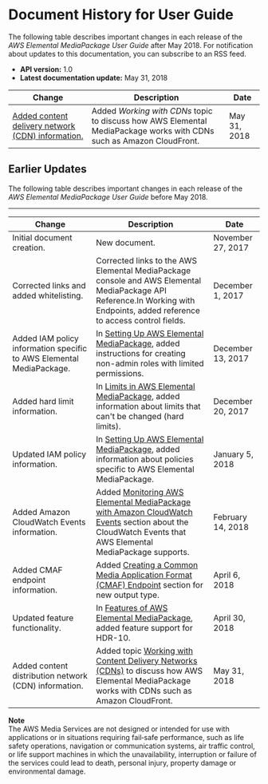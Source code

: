 # Document History for User Guide<a name="doc-history"></a>

The following table describes important changes in each release of the *AWS Elemental MediaPackage User Guide* after May 2018\. For notification about updates to this documentation, you can subscribe to an RSS feed\.
+ **API version:** 1\.0
+ **Latest documentation update:** May 31, 2018

| Change | Description | Date | 
| --- |--- |--- |
| [Added content delivery network \(CDN\) information\.](https://docs.aws.amazon.com/mediapackage/latest/ug/cdns.html) | Added *Working with CDNs* topic to discuss how AWS Elemental MediaPackage works with CDNs such as Amazon CloudFront\. | May 31, 2018 | 

## Earlier Updates<a name="earlier-updates"></a>

The following table describes important changes in each release of the *AWS Elemental MediaPackage User Guide* before May 2018\.


****  

| Change | Description | Date | 
| --- | --- | --- | 
| Initial document creation\. | New document\. | November 27, 2017 | 
| Corrected links and added whitelisting\. | Corrected links to the AWS Elemental MediaPackage console and AWS Elemental MediaPackage API Reference\.In Working with Endpoints, added reference to access control fields\. | December 1, 2017 | 
| Added IAM policy information specific to AWS Elemental MediaPackage\. | In [Setting Up AWS Elemental MediaPackage](setting-up.md), added instructions for creating non\-admin roles with limited permissions\. | December 13, 2017 | 
| Added hard limit information\. | In [Limits in AWS Elemental MediaPackage](limits.md), added information about limits that can't be changed \(hard limits\)\. | December 20, 2017 | 
| Updated IAM policy information\. | In [Setting Up AWS Elemental MediaPackage](setting-up.md), added information about policies specific to AWS Elemental MediaPackage\. | January 5, 2018 | 
| Added Amazon CloudWatch Events information\. | Added [Monitoring AWS Elemental MediaPackage with Amazon CloudWatch Events](monitoring-cloudwatch-events.md) section about the CloudWatch Events that AWS Elemental MediaPackage supports\. | February 14, 2018 | 
| Added CMAF endpoint information\. | Added [Creating a Common Media Application Format \(CMAF\) Endpoint](endpoints-cmaf.md) section for new output type\. | April 6, 2018 | 
| Updated feature functionality\. | In [Features of AWS Elemental MediaPackage](what-is-features.md), added feature support for HDR\-10\. | April 30, 2018 | 
| Added content distribution network \(CDN\) information\. | Added topic [Working with Content Delivery Networks \(CDNs\)](cdns.md) to discuss how AWS Elemental MediaPackage works with CDNs such as Amazon CloudFront\. | May 31, 2018 | 

**Note**  
The AWS Media Services are not designed or intended for use with applications or in situations requiring fail‐safe performance, such as life safety operations, navigation or communication systems, air traffic control, or life support machines in which the unavailability, interruption or failure of the services could lead to death, personal injury, property damage or environmental damage\.
